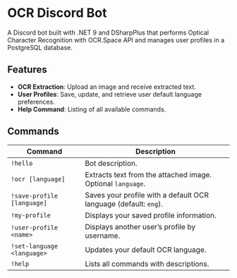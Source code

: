 # OCR Discord Bot

A Discord bot built with .NET 9 and DSharpPlus that performs Optical Character Recognition with OCR.Space API and manages user profiles in a PostgreSQL database.

## Features
- **OCR Extraction**: Upload an image and receive extracted text.
- **User Profiles**: Save, update, and retrieve user default language preferences.
- **Help Command**: Listing of all available commands.

## Commands

| Command                    | Description                                                      |
| -------------------------- | ---------------------------------------------------------------- |
| `!hello`                   | Bot description.                                                 |
| `!ocr [language]`          | Extracts text from the attached image. Optional `language`.      |
| `!save-profile [language]` | Saves your profile with a default OCR language (default: `eng`). |
| `!my-profile`              | Displays your saved profile information.                         |
| `!user-profile <name>`     | Displays another user’s profile by username.                     |
| `!set-language <language>` | Updates your default OCR language.                               |
| `!help`                    | Lists all commands with descriptions.                            |
